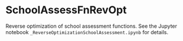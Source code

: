 # SchoolAssessFnRevOpt
Reverse optimization of school assessment functions. See the Jupyter notebook `_ReverseOptimizationSchoolAssessment.ipynb` for details.
